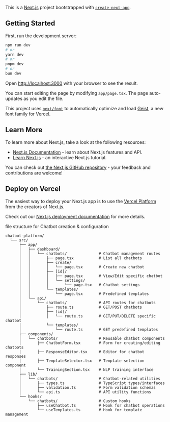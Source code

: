 This is a [Next.js](https://nextjs.org) project bootstrapped with [`create-next-app`](https://nextjs.org/docs/app/api-reference/cli/create-next-app).

## Getting Started

First, run the development server:

```bash
npm run dev
# or
yarn dev
# or
pnpm dev
# or
bun dev
```

Open [http://localhost:3000](http://localhost:3000) with your browser to see the result.

You can start editing the page by modifying `app/page.tsx`. The page auto-updates as you edit the file.

This project uses [`next/font`](https://nextjs.org/docs/app/building-your-application/optimizing/fonts) to automatically optimize and load [Geist](https://vercel.com/font), a new font family for Vercel.

## Learn More

To learn more about Next.js, take a look at the following resources:

- [Next.js Documentation](https://nextjs.org/docs) - learn about Next.js features and API.
- [Learn Next.js](https://nextjs.org/learn) - an interactive Next.js tutorial.

You can check out [the Next.js GitHub repository](https://github.com/vercel/next.js) - your feedback and contributions are welcome!

## Deploy on Vercel

The easiest way to deploy your Next.js app is to use the [Vercel Platform](https://vercel.com/new?utm_medium=default-template&filter=next.js&utm_source=create-next-app&utm_campaign=create-next-app-readme) from the creators of Next.js.

Check out our [Next.js deployment documentation](https://nextjs.org/docs/app/building-your-application/deploying) for more details.


file structure for Chatbot creation & configuration
```
chatbot-platform/
  └── src/
      ├── app/
      │   ├── dashboard/
      │   │   └── chatbots/              # Chatbot management routes
      │   │       ├── page.tsx           # List all chatbots
      │   │       ├── create/
      │   │       │   └── page.tsx       # Create new chatbot
      │   │       ├── [id]/
      │   │       │   ├── page.tsx       # View/Edit specific chatbot
      │   │       │   └── settings/
      │   │       │       └── page.tsx   # Chatbot settings
      │   │       └── templates/
      │   │           └── page.tsx       # Predefined templates
      │   └── api/
      │       └── chatbots/              # API routes for chatbots
      │           ├── route.ts           # GET/POST chatbots
      │           ├── [id]/
      │           │   └── route.ts       # GET/PUT/DELETE specific chatbot
      │           └── templates/
      │               └── route.ts       # GET predefined templates
      ├── components/
      │   └── chatbots/                  # Reusable chatbot components
      │       ├── ChatbotForm.tsx        # Form for creating/editing chatbots
      │       ├── ResponseEditor.tsx     # Editor for chatbot responses
      │       ├── TemplateSelector.tsx   # Template selection component
      │       └── TrainingSection.tsx    # NLP training interface
      ├── lib/
      │   └── chatbots/                  # Chatbot-related utilities
      │       ├── types.ts               # TypeScript types/interfaces
      │       ├── validation.ts          # Form validation schemas
      │       └── api.ts                 # API utility functions
      └── hooks/
          └── chatbots/                  # Custom hooks
              ├── useChatbot.ts          # Hook for chatbot operations
              └── useTemplates.ts        # Hook for template management
```